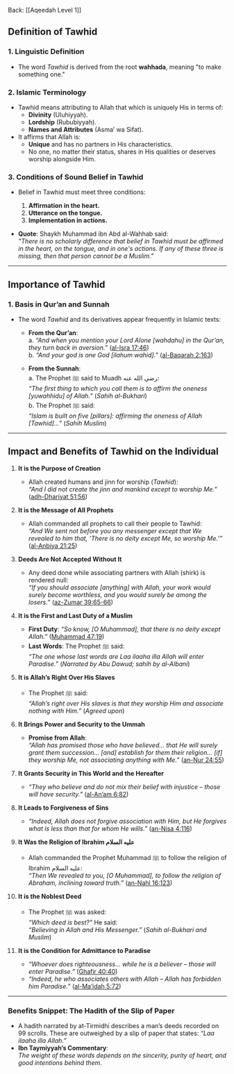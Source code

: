 Back: [[Aqeedah Level 1]]

## **Definition of Tawhid**

### **1. Linguistic Definition**
- The word *Tawhid* is derived from the root **wahhada**, meaning "to make something one."

### **2. Islamic Terminology**
- Tawhid means attributing to Allah that which is uniquely His in terms of:  
  - **Divinity** (Uluhiyyah).  
  - **Lordship** (Rububiyyah).  
  - **Names and Attributes** (Asma’ wa Sifat).  
- It affirms that Allah is:  
  - **Unique** and has no partners in His characteristics.  
  - No one, no matter their status, shares in His qualities or deserves worship alongside Him.  

### **3. Conditions of Sound Belief in Tawhid**
- Belief in Tawhid must meet three conditions:
  1. **Affirmation in the heart.**  
  2. **Utterance on the tongue.**  
  3. **Implementation in actions.**  

- **Quote**: Shaykh Muhammad ibn Abd al-Wahhab said:  
  *"There is no scholarly difference that belief in Tawhid must be affirmed in the heart, on the tongue, and in one's actions. If any of these three is missing, then that person cannot be a Muslim."*

---

## **Importance of Tawhid**

### **1. Basis in Qur’an and Sunnah**
- The word *Tawhid* and its derivatives appear frequently in Islamic texts:
  - **From the Qur’an**:  
    a. *“And when you mention your Lord Alone [wahdahu] in the Qur’an, they turn back in aversion.”* ([al-Isra 17:46](https://quran.com/17/46))  
    b. *“And your god is one God [ilahum wahid].”* ([al-Baqarah 2:163](https://quran.com/2/163))  

  - **From the Sunnah**:  
    a. The Prophet ﷺ said to Muadh رضي الله عنه:  
       *“The first thing to which you call them is to affirm the oneness [yuwahhidu] of Allah.”* (*Sahih al-Bukhari*)  
    b. The Prophet ﷺ said:  
       *“Islam is built on five [pillars]: affirming the oneness of Allah [Tawhid]…”* (*Sahih Muslim*)  

---

## **Impact and Benefits of Tawhid on the Individual**

1. **It is the Purpose of Creation**  
   - Allah created humans and jinn for worship (*Tawhid*):  
     *“And I did not create the jinn and mankind except to worship Me.”* ([adh-Dhariyat 51:56](https://quran.com/51/56))  

2. **It is the Message of All Prophets**  
   - Allah commanded all prophets to call their people to Tawhid:  
     *“And We sent not before you any messenger except that We revealed to him that, ‘There is no deity except Me, so worship Me.’”* ([al-Anbiya 21:25](https://quran.com/21/25))  

3. **Deeds Are Not Accepted Without It**  
   - Any deed done while associating partners with Allah (shirk) is rendered null:  
     *“If you should associate [anything] with Allah, your work would surely become worthless, and you would surely be among the losers.”* ([az-Zumar 39:65-66](https://quran.com/39/65-66))  

4. **It is the First and Last Duty of a Muslim**  
   - **First Duty**: *“So know, [O Muhammad], that there is no deity except Allah.”* ([Muhammad 47:19](https://quran.com/47/19))  
   - **Last Words**: The Prophet ﷺ said:  
     *“The one whose last words are Laa ilaaha illa Allah will enter Paradise.”* (*Narrated by Abu Dawud; sahih by al-Albani*)  

5. **It is Allah’s Right Over His Slaves**  
   - The Prophet ﷺ said:  
     *“Allah’s right over His slaves is that they worship Him and associate nothing with Him.”* (*Agreed upon*)  

6. **It Brings Power and Security to the Ummah**  
   - **Promise from Allah**:  
     *“Allah has promised those who have believed… that He will surely grant them succession… [and] establish for them their religion… [if] they worship Me, not associating anything with Me.”* ([an-Nur 24:55](https://quran.com/24/55))  

7. **It Grants Security in This World and the Hereafter**  
   - *“They who believe and do not mix their belief with injustice – those will have security.”* ([al-An’am 6:82](https://quran.com/6/82))  

8. **It Leads to Forgiveness of Sins**  
   - *“Indeed, Allah does not forgive association with Him, but He forgives what is less than that for whom He wills.”* ([an-Nisa 4:116](https://quran.com/4/116))  

9. **It Was the Religion of Ibrahim عليه السلام**  
   - Allah commanded the Prophet Muhammad ﷺ to follow the religion of Ibrahim عليه السلام:  
     *“Then We revealed to you, [O Muhammad], to follow the religion of Abraham, inclining toward truth.”* ([an-Nahl 16:123](https://quran.com/16/123))  

10. **It is the Noblest Deed**  
    - The Prophet ﷺ was asked:  
      *“Which deed is best?”* He said:  
      *“Believing in Allah and His Messenger.”* (*Sahih al-Bukhari and Muslim*)  

11. **It is the Condition for Admittance to Paradise**  
    - *“Whoever does righteousness… while he is a believer – those will enter Paradise.”* ([Ghafir 40:40](https://quran.com/40/40))  
    - *“Indeed, he who associates others with Allah – Allah has forbidden him Paradise.”* ([al-Ma’idah 5:72](https://quran.com/5/72))  

---

### **Benefits Snippet: The Hadith of the Slip of Paper**  
- A hadith narrated by at-Tirmidhi describes a man’s deeds recorded on 99 scrolls. These are outweighed by a slip of paper that states: *“Laa ilaaha illa Allah.”*  
- **Ibn Taymiyyah’s Commentary**:  
  *The weight of these words depends on the sincerity, purity of heart, and good intentions behind them.*  